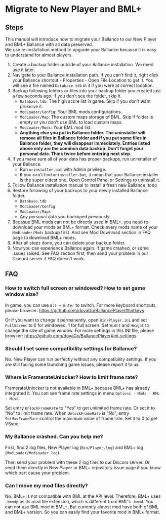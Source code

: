 # Migrate to New Player and BML+

## Steps

This manual will introduce how to migrate your Ballance to our New Player and BML+ Ballance with all data preserved.  
We use re-installation method to upgrade your Ballance because it is easy to understand for almost players.

1. Create a backup folder outside of your Ballance installation. We need use it later.
2. Navigate to your Ballance installation path. If you can't find it, right click your Ballance shortcut - Properties - Open File Location to get it. You will see a file named `Database.tdb` in it if you were at correct location.
3. Backup following folders or files into your backup folder you created just a few seconds ago. If you don't see the folder, skip it.
    * `Database.tdb`: The high score list in game. Skip if you don't want preserve it.
    * `ModLoader/Config`: Your BML mods configurations.
    * `ModLoader/Map`: The custom maps storage of BML. Skip if folder is empty or you don't use BML to load custom maps.
    * `ModLoader/Mods`: Your BML mod list.
    * **Anything else you put in Ballance folder. The uninstaller will remove all files in Ballance folder and if you put some files in Ballance folder, they will disappear immediately. Entries listed above only are the common data backup. Don't forget your personal data. Think twice before entering next step.**
4. If you make sure all of your data has proper backups, run uninstaller of your Ballance.
    * Run `uninstaller.bat` with Admin privilege.
    * If you can't find `uninstaller.bat`, it mean that your Ballance installer is the super oldest one. Open Control Panel or Settings to uninstall it.
5. Follow Ballance installation manual to install a fresh new Ballance: todo
6. Restore following of your backups to your newly installed Ballance folder.
    * `Database.tdb`
    * `ModLoader/Config`
    * `ModLoader/Maps`
    * Any personal data you backuped previously.
7. Becasue BML mods can not be directly used in BML+, you need re-download your mods as BML+ format. Check every mods name of your `ModLoader/Mods` backup first. And see Mod Download section in FAQ page to download BML+ mods.
8. After all steps done, you can delete your backup folder.
9. Now you can experience Ballance again. If game crashed, or some issues raised. See FAQ section first, then send your problem in our Discord server if FAQ doesn't work.

## FAQ

### How to switch full screen or windowed? How to set game window size?

In game, you can use `Alt + Enter` to switch. For more keyboard shortcuts, please browser: https://github.com/doyaGu/BallancePlayer#hotkeys

Or if you want to change it permanently, open `Bin/Player.ini` and set `FullScreen` to 0 for windowed, 1 for full screen. Set `Widht` and `Height` to change the size of game window. For more settings in this INI file, please browser: https://github.com/doyaGu/BallancePlayer#ini-settings

### Should I set some compatibility settings for Ballance?

No. New Player can run perfectly without any compatibility settings. If you are still facing some launching game issues, please report it to us.

### Where is FramerateUnlocker? How to limit frame rate?

FramerateUnlocker is not available in BML+ because BML+ has already integrated it. You can see frame rate settings in menu `Options - Mods - BML - Misc`.

Set entry `UnlockFrameRate`  to "Yes" to get unlimited frame rate. Or set it to "No" to limit frame rate. When `UnlockFrameRate` is "No", entry `SetMaxFrameRate` control the maximum value of frame rate. Set it to 0 to get VSync.

### My Ballance crashed. Can you help me?

First, find 2 log files, New Player log (`Bin/Player.log`) and BML+ log (`ModLoader/ModLoader.log`).

Then send your problem with these 2 log files to our Discors server. Or send them directly in New Player or BML+ repository issue page if you know which part cause your problem.

### Can I move my mod files directly?

No. BML+ is not compatible with BML at the API level. Therefore, BML+ uses `.bmodp` as its mod file extension, which is different from BML's `.bmod`. You can not use BML mod in BML+. But currently almost mod have both of BML and BML+ version. So you can easily find your favorite mod in BML+ format.
